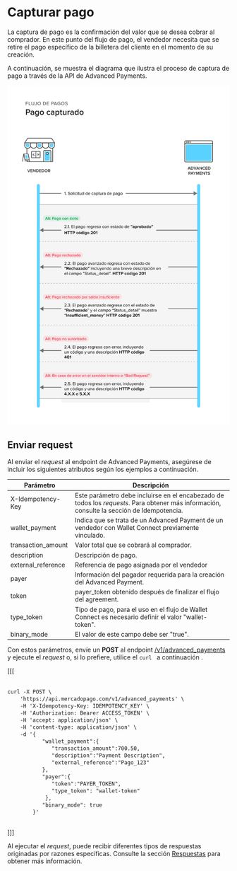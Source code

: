 # Capturar pago

La captura de pago es la confirmación del valor que se desea cobrar al comprador. En este punto del flujo de pago, el vendedor necesita que se retire el pago específico de la billetera del cliente en el momento de su creación.

A continuación, se muestra el diagrama que ilustra el proceso de captura de pago a través de la API de Advanced Payments.


![Capture-payment-flow](/images/wallet-connect/captured-payment.es.png)

## Enviar request

Al enviar el _request_ al endpoint de Advanced Payments, asegúrese de incluir los siguientes atributos según los ejemplos a continuación.

| Parámetro | Descripción |
| --- | --- |
| X-Idempotency-Key | Este parámetro debe incluirse en el encabezado de todos los _requests_. Para obtener más información, consulte la sección de Idempotencia. |
| wallet_payment | Indica que se trata de un Advanced Payment de un vendedor con Wallet Connect previamente vinculado. |
| transaction_amount | Valor total que se cobrará al comprador. |
| description | Descripción de pago. |
| external_reference | Referencia de pago asignada por el vendedor |
| payer | Información del pagador requerida para la creación del Advanced Payment. |
| token | payer_token obtenido después de finalizar el flujo del agreement. |
| type_token | Tipo de pago, para el uso en el flujo de Wallet Connect es necesario definir el valor "wallet-token". |
| binary_mode | El valor de este campo debe ser "true". |

Con estos parámetros, envíe un **POST** al endpoint [/v1/advanced_payments](/developers/es/reference/wallet_connect/_advanced_payments/post) y ejecute el _request_ o, si lo prefiere, utilice el `curl ` a continuación .

[[[
```curl

curl -X POST \
    'https://api.mercadopago.com/v1/advanced_payments' \
    -H 'X-Idempotency-Key: IDEMPOTENCY_KEY' \
    -H 'Authorization: Bearer ACCESS_TOKEN' \
    -H 'accept: application/json' \
    -H 'content-type: application/json' \
    -d '{
           "wallet_payment":{
              "transaction_amount":700.50,
              "description":"Payment Description",
              "external_reference":"Pago_123"     
           },
           "payer":{
              "token":"PAYER_TOKEN",
              "type_token": "wallet-token"
            },
           "binary_mode": true
        }'


```
]]]

Al ejecutar el _request_, puede recibir diferentes tipos de respuestas originadas por razones específicas. Consulte la sección [Respuestas](/developers/es/docs/wallet-connect/advanced-payments/capture-payment/returns) para obtener más información.
